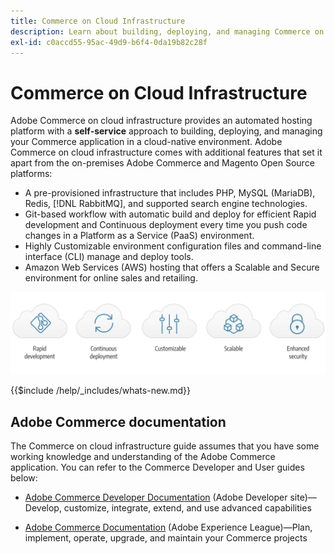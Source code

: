 ```yaml
---
title: Commerce on Cloud Infrastructure
description: Learn about building, deploying, and managing Commerce on Cloud infrastructure.
exl-id: c0accd55-95ac-49d9-b6f4-0da19b82c28f
---
```

# Commerce on Cloud Infrastructure

Adobe Commerce on cloud infrastructure provides an automated hosting platform with a **self-service** approach to building, deploying, and managing your Commerce application in a cloud-native environment. Adobe Commerce on cloud infrastructure comes with additional features that set it apart from the on-premises Adobe Commerce and Magento Open Source platforms:

- A pre-provisioned infrastructure that includes PHP, MySQL (MariaDB), Redis, [!DNL RabbitMQ], and supported search engine technologies.
- Git-based workflow with automatic build and deploy for efficient Rapid development and Continuous deployment every time you push code changes in a Platform as a Service (PaaS) environment.
- Highly Customizable environment configuration files and command-line interface (CLI) manage and deploy tools.
- Amazon Web Services (AWS) hosting that offers a Scalable and Secure environment for online sales and retailing.

![Cloud benefits](../assets/CloudBenefits.svg)

{{$include /help/_includes/whats-new.md}}

## Adobe Commerce documentation

The Commerce on cloud infrastructure guide assumes that you have some working knowledge and understanding of the Adobe Commerce application. You can refer to the Commerce Developer and User guides below:

- [Adobe Commerce Developer Documentation](https://developer.adobe.com/commerce/docs/) (Adobe Developer site)—Develop, customize, integrate, extend, and use advanced capabilities 

- [Adobe Commerce Documentation](https://experienceleague.adobe.com/docs/commerce.html) (Adobe Experience League)—Plan, implement, operate, upgrade, and maintain your Commerce projects
